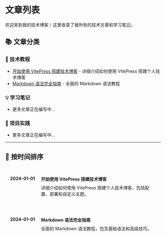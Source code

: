 # 文章列表

欢迎来到我的技术博客！这里收录了我所有的技术文章和学习笔记。

## 📚 文章分类

### 🚀 技术教程
- [开始使用 VitePress 搭建技术博客](./getting-started.md) - 详细介绍如何使用 VitePress 搭建个人技术博客
- [Markdown 语法完全指南](./markdown-guide.md) - 全面的 Markdown 语法教程

### 💡 学习笔记
- 更多文章正在编写中...

### 🔧 项目实践
- 更多文章正在编写中...

---

## 📅 按时间排序

<div class="vp-raw">
  <div class="timeline">
    <div class="timeline-item">
      <div class="timeline-date">2024-01-01</div>
      <div class="timeline-content">
        <h4><a href="./getting-started.md">开始使用 VitePress 搭建技术博客</a></h4>
        <p>详细介绍如何使用 VitePress 搭建个人技术博客，包括配置、部署和自定义主题。</p>
      </div>
    </div>
    <div class="timeline-item">
      <div class="timeline-date">2024-01-01</div>
      <div class="timeline-content">
        <h4><a href="./markdown-guide.md">Markdown 语法完全指南</a></h4>
        <p>全面的 Markdown 语法教程，包含基础语法和高级技巧。</p>
      </div>
    </div>
  </div>
</div>

<style>
.timeline {
  margin: 2rem 0;
}

.timeline-item {
  display: flex;
  margin-bottom: 2rem;
  padding: 1rem;
  border-radius: 8px;
  background: var(--vp-c-bg-soft);
  border: 1px solid var(--vp-c-divider);
}

.timeline-date {
  flex-shrink: 0;
  width: 100px;
  font-weight: bold;
  color: var(--vp-c-brand);
}

.timeline-content {
  flex: 1;
}

.timeline-content h4 {
  margin: 0 0 0.5rem 0;
}

.timeline-content h4 a {
  color: var(--vp-c-text-1);
  text-decoration: none;
}

.timeline-content h4 a:hover {
  color: var(--vp-c-brand);
}

.timeline-content p {
  margin: 0;
  color: var(--vp-c-text-2);
}
</style>
